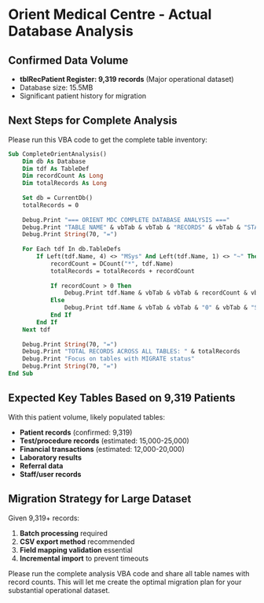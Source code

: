 # Orient Medical Centre - Actual Database Analysis

## Confirmed Data Volume
- **tblRecPatient Register: 9,319 records** (Major operational dataset)
- Database size: 15.5MB
- Significant patient history for migration

## Next Steps for Complete Analysis

Please run this VBA code to get the complete table inventory:

```vb
Sub CompleteOrientAnalysis()
    Dim db As Database
    Dim tdf As TableDef
    Dim recordCount As Long
    Dim totalRecords As Long
    
    Set db = CurrentDb()
    totalRecords = 0
    
    Debug.Print "=== ORIENT MDC COMPLETE DATABASE ANALYSIS ==="
    Debug.Print "TABLE NAME" & vbTab & vbTab & "RECORDS" & vbTab & "STATUS"
    Debug.Print String(70, "=")
    
    For Each tdf In db.TableDefs
        If Left(tdf.Name, 4) <> "MSys" And Left(tdf.Name, 1) <> "~" Then
            recordCount = DCount("*", tdf.Name)
            totalRecords = totalRecords + recordCount
            
            If recordCount > 0 Then
                Debug.Print tdf.Name & vbTab & vbTab & recordCount & vbTab & "MIGRATE"
            Else
                Debug.Print tdf.Name & vbTab & vbTab & "0" & vbTab & "SKIP"
            End If
        End If
    Next tdf
    
    Debug.Print String(70, "=")
    Debug.Print "TOTAL RECORDS ACROSS ALL TABLES: " & totalRecords
    Debug.Print "Focus on tables with MIGRATE status"
    Debug.Print String(70, "=")
End Sub
```

## Expected Key Tables Based on 9,319 Patients

With this patient volume, likely populated tables:
- **Patient records** (confirmed: 9,319)
- **Test/procedure records** (estimated: 15,000-25,000)
- **Financial transactions** (estimated: 12,000-20,000) 
- **Laboratory results**
- **Referral data**
- **Staff/user records**

## Migration Strategy for Large Dataset

Given 9,319+ records:
1. **Batch processing** required
2. **CSV export method** recommended
3. **Field mapping validation** essential
4. **Incremental import** to prevent timeouts

Please run the complete analysis VBA code and share all table names with record counts. This will let me create the optimal migration plan for your substantial operational dataset.